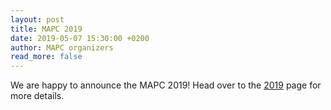 ```yaml
---
layout: post
title: MAPC 2019
date: 2019-05-07 15:30:00 +0200
author: MAPC organizers
read_more: false
---
```


We are happy to announce the MAPC 2019! Head over to the [2019](/2019/) page for more details.
